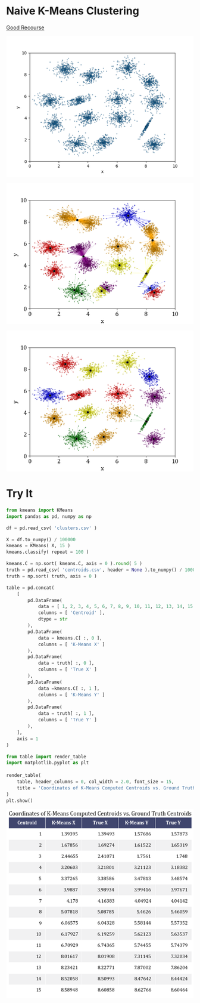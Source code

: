 # Naive K-Means Clustering

<a href="https://www.sciencedirect.com/science/article/pii/S0031320319301608">Good Recourse</a>

<p align="center">
    <img src="photos/clusters.png">
</p>

<p align="center">
    <img src="photos/clusters1.png">
</p>

<p align="center">
    <img src="photos/clusters100.png">
</p>

<h1>Try It</h1>

```python
from kmeans import KMeans
import pandas as pd, numpy as np
```


```python
df = pd.read_csv( 'clusters.csv' )
```


```python
X = df.to_numpy() / 100000
kmeans = KMeans( X, 15 )
kmeans.classify( repeat = 100 )
```


```python
kmeans.C = np.sort( kmeans.C, axis = 0 ).round( 5 )
truth = pd.read_csv( 'centroids.csv', header = None ).to_numpy() / 100000
truth = np.sort( truth, axis = 0 )
```


```python
table = pd.concat( 
    [ 
        pd.DataFrame( 
            data = [ 1, 2, 3, 4, 5, 6, 7, 8, 9, 10, 11, 12, 13, 14, 15 ], 
            columns = [ 'Centroid' ],
            dtype = str
        ),
        pd.DataFrame( 
            data = kmeans.C[ :, 0 ], 
            columns = [ 'K-Means X' ] 
        ),
        pd.DataFrame( 
            data = truth[ :, 0 ], 
            columns = [ 'True X' ] 
        ),
        pd.DataFrame( 
            data =kmeans.C[ :, 1 ], 
            columns = [ 'K-Means Y' ] 
        ),
        pd.DataFrame( 
            data = truth[ :, 1 ], 
            columns = [ 'True Y' ] 
        ),
    ],
    axis = 1
)
```


```python
from table import render_table
import matplotlib.pyplot as plt

render_table( 
    table, header_columns = 0, col_width = 2.0, font_size = 15,
    title = 'Coordinates of K-Means Computed Centroids vs. Ground Truth Centroids' 
)
plt.show()
```

<p align="center">
    <img src="photos/table.png">
</p>
